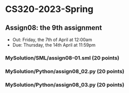 # CS320-2023-Spring

## Assign08: the 9th assignment

- Out: Friday, the 7th of April at 12:00am
- Due: Thursday, the 14th April at 11:59pm

### MySolution/SML/assign08-01.sml (20 points)

### MySolution/Python/assign08_02.py (20 points)

### MySolution/Python/assign08_03.py (20 points)
